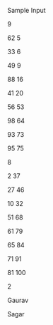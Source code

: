 Sample Input

9


62 5


33 6


49 9


88 16


41 20


56 53


98 64


93 73


95 75


8


2 37


27 46


10 32


51 68


61 79


65 84


71 91


81 100


2


Gaurav


Sagar




Sample Output


Gaurav rolled a 6 and moved from 0 to 6


Sagar rolled a 1 and moved from 0 to 1


Gaurav rolled a 6 and moved from 6 to 12


Sagar rolled a 4 and moved from 1 to 5


Gaurav rolled a 4 and moved from 12 to 16


Sagar rolled a 6 and moved from 5 to 11


Gaurav rolled a 5 and moved from 16 to 21


Sagar rolled a 4 and moved from 11 to 15


Gaurav rolled a 1 and moved from 21 to 22


Sagar rolled a 6 and moved from 15 to 21


Gaurav rolled a 6 and moved from 22 to 28


Sagar rolled a 2 and moved from 21 to 23


Gaurav rolled a 6 and moved from 28 to 34


Sagar rolled a 6 and moved from 23 to 29


Gaurav rolled a 5 and moved from 34 to 39


Sagar rolled a 2 and moved from 29 to 31


Gaurav rolled a 2 and moved from 39 to 20


Sagar rolled a 5 and moved from 31 to 36


Gaurav rolled a 3 and moved from 20 to 23


Sagar rolled a 5 and moved from 36 to 20


Gaurav rolled a 6 and moved from 23 to 29


Sagar rolled a 3 and moved from 20 to 23


Gaurav rolled a 2 and moved from 29 to 31


Sagar rolled a 3 and moved from 23 to 26


Gaurav rolled a 3 and moved from 31 to 34


Sagar rolled a 5 and moved from 26 to 31


Gaurav rolled a 3 and moved from 34 to 37


Sagar rolled a 4 and moved from 31 to 35


Gaurav rolled a 2 and moved from 37 to 39


Sagar rolled a 5 and moved from 35 to 40


Gaurav rolled a 2 and moved from 39 to 20


Sagar rolled a 5 and moved from 40 to 45


Gaurav rolled a 2 and moved from 20 to 22


Sagar rolled a 6 and moved from 45 to 68


Gaurav rolled a 3 and moved from 22 to 25


Sagar rolled a 3 and moved from 68 to 91


Gaurav rolled a 5 and moved from 25 to 30


Sagar rolled a 2 and moved from 91 to 73


Gaurav rolled a 5 and moved from 30 to 35


Sagar rolled a 6 and moved from 73 to 79


Gaurav rolled a 5 and moved from 35 to 40


Sagar rolled a 1 and moved from 79 to 80


Gaurav rolled a 4 and moved from 40 to 44


Sagar rolled a 2 and moved from 80 to 82


Gaurav rolled a 5 and moved from 44 to 9


Sagar rolled a 4 and moved from 82 to 86


Gaurav rolled a 1 and moved from 9 to 32


Sagar rolled a 6 and moved from 86 to 92


Gaurav rolled a 3 and moved from 32 to 35


Sagar rolled a 4 and moved from 92 to 96


Gaurav rolled a 1 and moved from 35 to 36


Sagar rolled a 1 and moved from 96 to 97


Gaurav rolled a 1 and moved from 36 to 37


Sagar rolled a 5 and moved from 97 to 97


Gaurav rolled a 6 and moved from 36 to 42


Sagar rolled a 3 and moved from 97 to 100


Sagar wins the game
